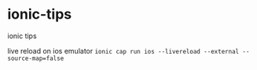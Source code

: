 # ionic-tips
ionic tips


live reload on ios emulator
`ionic cap run ios --livereload --external --source-map=false`
